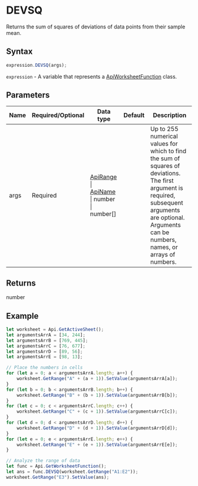 # DEVSQ

Returns the sum of squares of deviations of data points from their sample mean.

## Syntax

```javascript
expression.DEVSQ(args);
```

`expression` - A variable that represents a [ApiWorksheetFunction](../ApiWorksheetFunction.md) class.

## Parameters

| **Name** | **Required/Optional** | **Data type** | **Default** | **Description** |
| ------------- | ------------- | ------------- | ------------- | ------------- |
| args | Required | [ApiRange](../../ApiRange/ApiRange.md) \| [ApiName](../../ApiName/ApiName.md) \| number \| number[] |  | Up to 255 numerical values for which to find the sum of squares of deviations. The first argument is required, subsequent arguments are optional. Arguments can be numbers, names, or arrays of numbers. |

## Returns

number

## Example



```javascript editor-xlsx
let worksheet = Api.GetActiveSheet();
let argumentsArrA = [34, 244];
let argumentsArrB = [769, 445];
let argumentsArrC = [76, 677];
let argumentsArrD = [89, 56];
let argumentsArrE = [98, 13];

// Place the numbers in cells
for (let a = 0; a < argumentsArrA.length; a++) {
    worksheet.GetRange("A" + (a + 1)).SetValue(argumentsArrA[a]);
}
for (let b = 0; b < argumentsArrB.length; b++) {
    worksheet.GetRange("B" + (b + 1)).SetValue(argumentsArrB[b]);
}
for (let c = 0; c < argumentsArrC.length; c++) {
    worksheet.GetRange("C" + (c + 1)).SetValue(argumentsArrC[c]);
}
for (let d = 0; d < argumentsArrD.length; d++) {
    worksheet.GetRange("D" + (d + 1)).SetValue(argumentsArrD[d]);
}
for (let e = 0; e < argumentsArrE.length; e++) {
    worksheet.GetRange("E" + (e + 1)).SetValue(argumentsArrE[e]);
}

// Analyze the range of data 
let func = Api.GetWorksheetFunction();
let ans = func.DEVSQ(worksheet.GetRange("A1:E2"));
worksheet.GetRange("E3").SetValue(ans);
```
